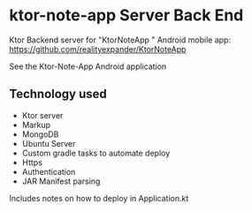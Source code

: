 # ktor-note-app Server Back End

Ktor Backend server for "KtorNoteApp " Android mobile app: https://github.com/realityexpander/KtorNoteApp

See the Ktor-Note-App Android application

## Technology used

- Ktor server
- Markup
- MongoDB
- Ubuntu Server
- Custom gradle tasks to automate deploy
- Https
- Authentication
- JAR Manifest parsing

Includes notes on how to deploy in Application.kt
